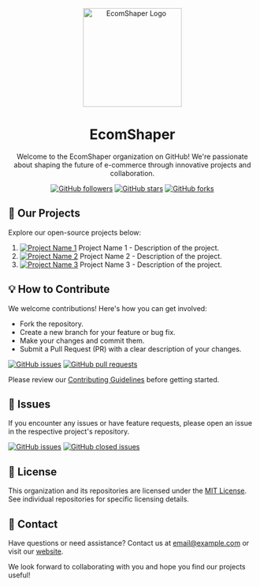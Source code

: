 <div align="center">
  <img src="[https://example.com/ecomshaper-logo.png](https://ecomshaper.com/images/ecomShaper-light.svg)" alt="EcomShaper Logo" width="200" />

  # EcomShaper

  Welcome to the EcomShaper organization on GitHub! We're passionate about shaping the future of e-commerce through innovative projects and collaboration.

  [![GitHub followers](https://img.shields.io/github/followers/ecomshaper?label=Followers&style=social)](https://github.com/ecomshaper)
  [![GitHub stars](https://img.shields.io/github/stars/ecomshaper?label=Stars&style=social)](https://github.com/ecomshaper)
  [![GitHub forks](https://img.shields.io/github/forks/ecomshaper?label=Forks&style=social)](https://github.com/ecomshaper)

</div>

## 🚀 Our Projects

Explore our open-source projects below:

1. [![Project Name 1](https://example.com/project1-icon.png)](link-to-repo-1) Project Name 1 - Description of the project.
2. [![Project Name 2](https://example.com/project2-icon.png)](link-to-repo-2) Project Name 2 - Description of the project.
3. [![Project Name 3](https://example.com/project3-icon.png)](link-to-repo-3) Project Name 3 - Description of the project.

## 💡 How to Contribute

We welcome contributions! Here's how you can get involved:

- Fork the repository.
- Create a new branch for your feature or bug fix.
- Make your changes and commit them.
- Submit a Pull Request (PR) with a clear description of your changes.

[![GitHub issues](https://img.shields.io/github/issues/ecomshaper/your-repo-name?label=Open%20Issues)](https://github.com/ecomshaper/your-repo-name/issues)
[![GitHub pull requests](https://img.shields.io/github/issues-pr/ecomshaper/your-repo-name?label=Open%20PRs)](https://github.com/ecomshaper/your-repo-name/pulls)

Please review our [Contributing Guidelines](CONTRIBUTING.md) before getting started.

## 📝 Issues

If you encounter any issues or have feature requests, please open an issue in the respective project's repository.

[![GitHub issues](https://img.shields.io/github/issues/ecomshaper/your-repo-name?label=Open%20Issues)](https://github.com/ecomshaper/your-repo-name/issues)
[![GitHub closed issues](https://img.shields.io/github/issues-closed/ecomshaper/your-repo-name?label=Closed%20Issues)](https://github.com/ecomshaper/your-repo-name/issues?q=is%3Aissue+is%3Aclosed)

## 📄 License

This organization and its repositories are licensed under the [MIT License](LICENSE). See individual repositories for specific licensing details.

## 📧 Contact

Have questions or need assistance? Contact us at [email@example.com](mailto:email@example.com) or visit our [website](https://www.ecomshaper.com/contact).

We look forward to collaborating with you and hope you find our projects useful!
